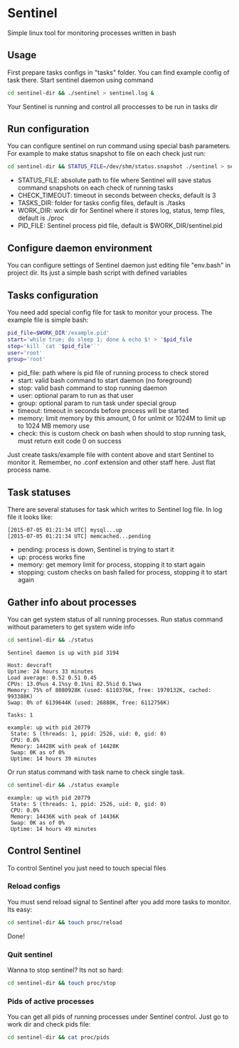 # Sentinel
Simple linux tool for monitoring processes written in bash

## Usage
First prepare tasks configs in "tasks" folder. You can find example config of task there.
Start sentinel daemon using command
```bash
cd sentinel-dir && ./sentinel > sentinel.log &
```
Your Sentinel is running and control all proccesses to be run in tasks dir

## Run configuration
You can configure sentinel on run command using special bash parameters. For example to make status snapshot to file on each check just run:
```bash
cd sentinel-dir && STATUS_FILE=/dev/shm/status.snapshot ./sentinel > sentinel.log 7
```

- STATUS_FILE: absolute path to file where Sentinel will save status command snapshots on each check of running tasks
- CHECK_TIMEOUT: timeout in seconds between checks, default is 3
- TASKS_DIR: folder for tasks config files, default is ./tasks
- WORK_DIR: work dir for Sentinel where it stores log, status, temp files, default is ./proc
- PID_FILE: Sentinel process pid file, default is $WORK_DIR/sentinel.pid

## Configure daemon environment
You can configure settings of Sentinel daemon just editing file "env.bash" in project dir. Its just a simple bash script with defined variables

## Tasks configuration
You need add special config file for task to monitor your process. The example file is simple bash:
```bash
pid_file=$WORK_DIR'/example.pid'
start='while true; do sleep 1; done & echo $! > '$pid_file
stop='kill `cat '$pid_file'`'
user='root'
group='root'
```
- pid_file: path where is pid file of running process to check stored
- start: valid bash command to start daemon (no foreground)
- stop: valid bash command to stop running daemon
- user: optional param to run as that user
- group: optional param to run task under special group
- timeout: timeout in seconds before process will be started
- memory: limit memory by this amount, 0 for unlmit or 1024M to limit up to 1024 MB memory use
- check: this is custom check on bash when should to stop running task, must return exit code 0 on success

Just create tasks/example file with content above and start Sentinel to monitor it. Remember, no .conf extension and other staff here. Just flat process name.

## Task statuses
There are several statuses for task which writes to Sentinel log file. In log file it looks like:
```
[2015-07-05 01:21:34 UTC] mysql...up
[2015-07-05 01:21:34 UTC] memcached...pending
```

- pending: process is down, Sentinel is trying to start it
- up: process works fine
- memory: get memory limit for process, stopping it to start again
- stopping: custom checks on bash failed for process, stopping it to start again

## Gather info about processes
You can get system status of all running processes.
Run status command without parameters to get system wide info
```bash
cd sentinel-dir && ./status
```

```
Sentinel daemon is up with pid 3194

Host: devcraft
Uptime: 24 hours 33 minutes
Load average: 0.52 0.51 0.45
CPUs: 13.0%us 4.1%sy 0.1%ni 82.5%id 0.1%wa
Memory: 75% of 8080928K (used: 6110376K, free: 1970132K, cached: 993388K)
Swap: 0% of 6139644K (used: 26888K, free: 6112756K)

Tasks: 1

example: up with pid 20779
 State: S (threads: 1, ppid: 2526, uid: 0, gid: 0)
 CPU: 0.0%
 Memory: 14428K with peak of 14428K
 Swap: 0K as of 0%
 Uptime: 14 hours 39 minutes
```

Or run status command with task name to check single task.
```bash
cd sentinel-dir && ./status example
```

```
example: up with pid 20779
 State: S (threads: 1, ppid: 2526, uid: 0, gid: 0)
 CPU: 0.0%
 Memory: 14436K with peak of 14436K
 Swap: 0K as of 0%
 Uptime: 14 hours 49 minutes
```

## Control Sentinel
To control Sentinel you just need to touch special files

### Reload configs
You must send reload signal to Sentinel after you add more tasks to monitor. Its easy:
```bash
cd sentinel-dir && touch proc/reload
```
Done!

### Quit sentinel
Wanna to stop sentinel? Its not so hard:
```bash
cd sentinel-dir && touch proc/stop
```

### Pids of active processes
You can get all pids of running processes under Sentinel control. Just go to work dir and check pids file:
```bash
cd sentinel-dir && cat proc/pids
```
